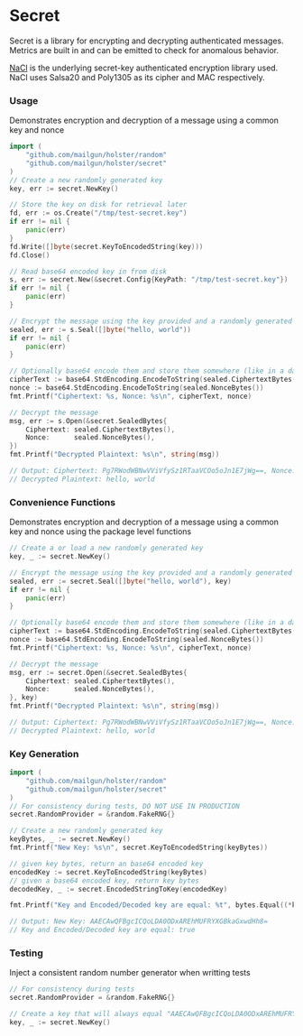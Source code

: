 # Secret
Secret is a library for encrypting and decrypting authenticated messages.
Metrics are built in and can be emitted to check for anomalous behavior.

[NaCl](http://nacl.cr.yp.to/) is the underlying secret-key authenticated encryption
library used. NaCl uses Salsa20 and Poly1305 as its cipher and MAC respectively.

### Usage
Demonstrates encryption and decryption of a message using a common key and nonce
```go
import (
	"github.com/mailgun/holster/random"
	"github.com/mailgun/holster/secret"
)
// Create a new randomly generated key
key, err := secret.NewKey()

// Store the key on disk for retrieval later
fd, err := os.Create("/tmp/test-secret.key")
if err != nil {
    panic(err)
}
fd.Write([]byte(secret.KeyToEncodedString(key)))
fd.Close()

// Read base64 encoded key in from disk
s, err := secret.New(&secret.Config{KeyPath: "/tmp/test-secret.key"})
if err != nil {
    panic(err)
}

// Encrypt the message using the key provided and a randomly generated nonce
sealed, err := s.Seal([]byte("hello, world"))
if err != nil {
    panic(err)
}

// Optionally base64 encode them and store them somewhere (like in a database)
cipherText := base64.StdEncoding.EncodeToString(sealed.CiphertextBytes())
nonce := base64.StdEncoding.EncodeToString(sealed.NonceBytes())
fmt.Printf("Ciphertext: %s, Nonce: %s\n", cipherText, nonce)

// Decrypt the message
msg, err := s.Open(&secret.SealedBytes{
    Ciphertext: sealed.CiphertextBytes(),
    Nonce:      sealed.NonceBytes(),
})
fmt.Printf("Decrypted Plaintext: %s\n", string(msg))

// Output: Ciphertext: Pg7RWodWBNwVViVfySz1RTaaVCOo5oJn1E7jWg==, Nonce: AAECAwQFBgcICQoLDA0ODxAREhMUFRYX
// Decrypted Plaintext: hello, world

```

### Convenience Functions
Demonstrates encryption and decryption of a message using a common key and nonce using the package level functions
```go
// Create a or load a new randomly generated key
key, _ := secret.NewKey()

// Encrypt the message using the key provided and a randomly generated nonce
sealed, err := secret.Seal([]byte("hello, world"), key)
if err != nil {
    panic(err)
}

// Optionally base64 encode them and store them somewhere (like in a database)
cipherText := base64.StdEncoding.EncodeToString(sealed.CiphertextBytes())
nonce := base64.StdEncoding.EncodeToString(sealed.NonceBytes())
fmt.Printf("Ciphertext: %s, Nonce: %s\n", cipherText, nonce)

// Decrypt the message
msg, err := secret.Open(&secret.SealedBytes{
    Ciphertext: sealed.CiphertextBytes(),
    Nonce:      sealed.NonceBytes(),
}, key)
fmt.Printf("Decrypted Plaintext: %s\n", string(msg))

// Output: Ciphertext: Pg7RWodWBNwVViVfySz1RTaaVCOo5oJn1E7jWg==, Nonce: AAECAwQFBgcICQoLDA0ODxAREhMUFRYX
// Decrypted Plaintext: hello, world

```

### Key Generation

```go
import (
	"github.com/mailgun/holster/random"
	"github.com/mailgun/holster/secret"
)
// For consistency during tests, DO NOT USE IN PRODUCTION
secret.RandomProvider = &random.FakeRNG{}

// Create a new randomly generated key
keyBytes, _ := secret.NewKey()
fmt.Printf("New Key: %s\n", secret.KeyToEncodedString(keyBytes))

// given key bytes, return an base64 encoded key
encodedKey := secret.KeyToEncodedString(keyBytes)
// given a base64 encoded key, return key bytes
decodedKey, _ := secret.EncodedStringToKey(encodedKey)

fmt.Printf("Key and Encoded/Decoded key are equal: %t", bytes.Equal((*keyBytes)[:], decodedKey[:]))

// Output: New Key: AAECAwQFBgcICQoLDA0ODxAREhMUFRYXGBkaGxwdHh8=
// Key and Encoded/Decoded key are equal: true

```

### Testing
Inject a consistent random number generator when writting tests
```go
// For consistency during tests
secret.RandomProvider = &random.FakeRNG{}

// Create a key that will always equal "AAECAwQFBgcICQoLDA0ODxAREhMUFRYXGBkaGxwdHh8="
key, _ := secret.NewKey()
````
